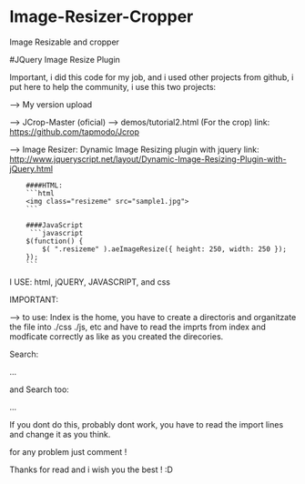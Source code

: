 # Image-Resizer-Cropper
Image Resizable and cropper 

#JQuery Image Resize Plugin 

Important, i did this code for my job, and i used other projects from github, i put here to help the community, i use this two projects:

--> My version upload

 --> JCrop-Master (oficial) --> demos/tutorial2.html  (For the crop) 
      link: https://github.com/tapmodo/Jcrop
      
 
 --> Image Resizer: Dynamic Image Resizing plugin with jquery
      link: http://www.jqueryscript.net/layout/Dynamic-Image-Resizing-Plugin-with-jQuery.html
     
        ####HTML:
        ```html
        <img class="resizeme" src="sample1.jpg">
        ```

        ####JavaScript
         ```javascript
        $(function() {
            $( ".resizeme" ).aeImageResize({ height: 250, width: 250 });
        });
        ```
      
I USE: html, jQUERY, JAVASCRIPT, and css

IMPORTANT: 

-->  to use: Index is the home, you have to create a directoris and organitzate the file into ./css  ./js, etc and have to read the  imprts from index and modficate correctly as like as you created the direcories. 

Search: 

  <script src="http://ajax.googleapis.com/ajax/libs/jquery/1/jquery.min.js"></script>
  <script src="../js/jquery.min.js"></script>		
  <script src="../js/jquery.Jcrop.js"></script>
  <script src="../src/jquery.ae.image.resize.js"></script>
...

and Search too:

  <link rel="stylesheet" href="demo_files/main.css" type="text/css" />
  <link rel="stylesheet" href="demo_files/demos.css" type="text/css" />
  <link rel="stylesheet" href="../css/jquery.Jcrop.css" type="text/css" />
...

If you dont do this, probably dont work, you have to read the import lines and change it as you think.

for any problem just comment !

Thanks for read and i wish you the best ! :D
